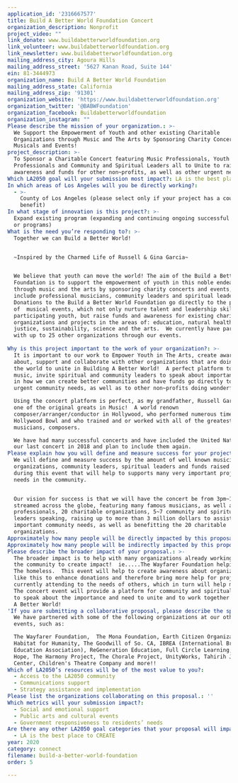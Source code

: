 ```yaml
---
application_id: '2316667577'
title: Build A Better World Foundation Concert
organization_description: Nonprofit
project_video: ""
link_donate: www.buildabetterworldfoundation.org
link_volunteer: www.buildabetterworldfoundation.org
link_newsletter: www.buildabetterworldfoundation.org
mailing_address_city: Agoura Hills
mailing_address_street: '5627 Kanan Road, Suite 144'
ein: 81-3444973
organization_name: Build A Better World Foundation
mailing_address_state: California
mailing_address_zip: '91301'
organization_website: 'https://www.buildabetterworldfoundation.org'
organization_twitter: '@BABWFoundation'
organization_facebook: Buildabetterworldfoundation
organization_instagram: ""
Please describe the mission of your organization.: >-
  We Support the Empowerment of Youth and other existing Charitable
  Organizations through Music and The Arts by Sponsoring Charity Concerts,
  Musicals and Events!
project_description: >-
  To Sponsor a Charitable Concert featuring Music Professionals, Youth Music
  Professionals and Community and Spiritual Leaders all to Unite to raise
  awareness and funds for other non~profits, as well as other urgent needs, etc.
Which LA2050 goal will your submission most impact?: LA is the best place to CONNECT
In which areas of Los Angeles will you be directly working?:
  - >-
    County of Los Angeles (please select only if your project has a countywide
    benefit)
In what stage of innovation is this project?: >-
  Expand existing program (expanding and continuing ongoing successful projects
  or programs)
What is the need you’re responding to?: >-
  Together we can Build a Better World!


  ~Inspired by the Charmed Life of Russell & Gina Garcia~


  We believe that youth can move the world! The aim of the Build a Better World
  Foundation is to support the empowerment of youth in this noble endeavor
  through music and the arts by sponsoring charity concerts and events, which
  include professional musicians, community leaders and spiritual leaders.
  Donations to the Build a Better World Foundation go directly to the production
  of  musical events, which not only nurture talent and leadership skills in the
  participating youth, but raise funds and awareness for existing charitable
  organizations and projects in the areas of: education, natural health, social
  justice, sustainability, science and the arts.  We currently have partnered
  with up to 25 other organizations through our events. 
     
Why is this project important to the work of your organization?: >-
  It is important to our work to Empower Youth in The Arts, create awareness
  about, support and collaborate with other organizations that are doing good in
  the world to unite in Building A Better World!  A perfect platform to have
  music, invite spiritual and community leaders to speak about important topics
  in how we can create better communities and have funds go directly toward
  urgent community needs, as well as to other non~profits doing wonderful work.

  Using the concert platform is perfect, as my grandfather, Russell Garcia, was
  one of the original greats in Music!  A world renown
  composer/arranger/conductor in Hollywood, who performed numerous times at The
  Hollywood Bowl and who trained and or worked with all of the greatest
  musicians, composers.

  We have had many successful concerts and have included the United Nations at
  our last concert in 2018 and plan to include them again.
Please explain how you will define and measure success for your project.: >-
  We will define and measure success by the amount of well known musicians,
  organizations, community leaders, spiritual leaders and funds raised for and
  during this event that will help to supports many very important projects and
  needs in the community.


  Our vision for success is that we will have the concert be from 3pm~10pm, live
  streamed across the globe, featuring many famous musicians, as well as young
  professionals, 20 charitable organizations, 5~7 community and spiritual
  leaders speaking, raising up to more than 3 million dollars to assist with
  important community needs, as well as benefitting the 20 charitable
  organizations.
Approximately how many people will be directly impacted by this proposal?: ''
Approximately how many people will be indirectly impacted by this proposal?: ''
Please describe the broader impact of your proposal.: >-
  The broader impact is to help with many organizations already working within
  the community to create impact!  ie.....The Wayfarer Foundation helping with
  The homeless.  This event will help to create awareness about organizations
  like this to enhance donations and therefore bring more help for projects
  currently attending to the needs of others, which in turn will help millions! 
  The concert event will provide a platform for community and spiritual leaders
  to speak about the importance and need to unite and to work together to Build
  A Better World!
'If you are submitting a collaborative proposal, please describe the specific role of partner organizations in the project.': >-
  We have partnered with some of the following organizations at our other
  events, such as:

  The Wayfarer Foundation,  The Mona Foundation, Earth Citizen Organization,
  Habitat for Humanity, The Goodwill of So. CA, IBREA (International Brain
  Education Association), ReGeneration Education, Full Circle Learning, Drive
  Hope, The Harmony Project, The Chorale Project, UnityWorks, Tahirih Justice
  Center, Children's Theatre Company and more!!
Which of LA2050’s resources will be of the most value to you?:
  - Access to the LA2050 community
  - Communications support
  - Strategy assistance and implementation
Please list the organizations collaborating on this proposal.: ''
Which metrics will your submission impact?:
  - Social and emotional support
  - Public arts and cultural events
  - Government responsiveness to residents’ needs
Are there any other LA2050 goal categories that your proposal will impact?:
  - LA is the best place to CREATE
year: 2020
category: connect
filename: build-a-better-world-foundation
order: 5

---
```

